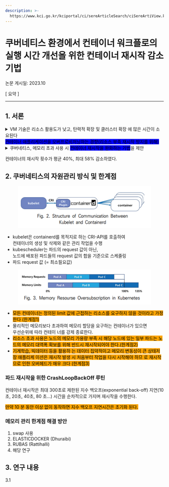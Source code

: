 ```yaml
---
description: >-
  https://www.kci.go.kr/kciportal/ci/sereArticleSearch/ciSereArtiView.kci?sereArticleSearchBean.artiId=ART003067161
---
```


# 쿠버네티스 환경에서 컨테이너 워크플로의실행 시간 개선을 위한 컨테이너 재시작 감소 기법

논문 게시일:  2023.10

\[ 요약 ]&#x20;

***

## 1. 서론

<details>

<summary>VM 기술은 리소스 활용도가 낮고, 탄력적 확장 및 클러스터 확장 에 많은 시간이 소요된다<br><mark style="background-color:blue;">컨테이너 애플리케이션을 오버프로비저닝하는 경향(리소스 부족 재시작 방지를 위해)</mark></summary>

* 오버프로비저닝은 시스템 리소스의( CPU, 메모리) 활용률을 낮아지게 만든다.

<!---->

* 지나친 메모리 리소스 초과 사용은 노드의 메모리 부족으로 인해\
  연쇄적인 컨테이너 재시작을 유발할 수 있다

<!---->

* 메모리 변동성이 높은 컨테이너(상태저장 애플리케이션) 큰 오버헤드를 유발할 수 있다

</details>

<details>

<summary>쿠버네티스, 메모리 초과 사용 시 <mark style="background-color:blue;">컨테이너 재시작을 완화하는 기법</mark>을 제안</summary>

1. 메모리 사용량이 많은 노드에서 메모리 할당을 요청할 가능성이 큰 컨테이너를 식별하고 이러한 컨테이너를 일시정지한다

<!---->

2. 컨테이너의 CPU 사용량을 크게 줄이면 컨테이너가 일시정지하는 상태와 유사한 효과를 얻을 수 있다

<!---->

3. 해당 노드의 메모리 사용량이 개선된 것으로 판단되면 컨테이너의 일시정지를 해제한다.

</details>

컨테이너의 재시작 횟수가 평균 40%, 최대 58% 감소하였다.



## 2. 쿠버네티스의 자원관리 방식 및 한계점

<div align="left">

<figure><img src="../../.gitbook/assets/image.png" alt=""><figcaption></figcaption></figure>

</div>

* kubelet은 containerd를 목적지로 하는 CRI-API를 호출하여 \
  컨테이너의 생성 및 삭제와 같은 관리 작업을 수행
* kubescheduler는 파드의 request 값이 아닌,\
  노드에 배포된 파드들의 request 값의 합을 기준으로 스케줄링
* 파드 request 값  (= 최소필요값)

<div align="left">

<figure><img src="../../.gitbook/assets/image (1).png" alt=""><figcaption></figcaption></figure>

</div>

* <mark style="background-color:orange;">모든 컨테이너는 정의된 limit 값에 근접하는 리소스를 요구하지 않을 것이라고 가정한다 (한계점1)</mark>
* 물리적인 메모리보다 초과하여 메모리 할당을 요구하는 컨테이너가 있으면 \
  우선순위에 따라 컨테이 너를 강제 종료한다.
* <mark style="background-color:orange;">리소스 초과 사용은 노드의 메모리 가용량 부족 시 해당 노드에 있는 일부 파드는 노드의 메모리 대역폭 확보를 위해 반드시 재시작되어야 한다.(한계점2)</mark>
* <mark style="background-color:orange;">기계학습, 빅데이터 등을 활용하 는 데이터 집약적이고 메모리 변동성이 큰 상태저장 애플리케 이션은 재시작 발생 시 처음부터 작업을 다시 시작해야 하므 로 재시작으로 인한 오버헤드가 매우 크다 (한계점3)</mark>

### 파드 재시작을 위한 CrashLoopBackOff 루틴

컨테이너 재시작은 최대 300초로 제한된 지수 백오프(exponential back-off) 지연(10초, 20초, 40초, 80 초...) 시간을 순차적으로 가지며 재시작을 수행한다.

<mark style="background-color:orange;">만약 10 분 동안 이상 없이 동작하면 지수 백오프 지연시간은 초기화 된다.</mark>&#x20;



### 메모리 관리 한계점 해결 방안

1. swap 사용
2. ELASTICDOCKER (Dhuraibi)
3. RUBAS (Rattihalli)
4. 해당 연구



## 3. 연구 내용

3.1&#x20;
